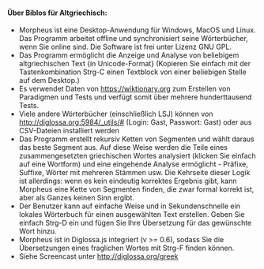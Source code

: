 #### Über Biblos für Altgriechisch:

- Morpheus ist eine Desktop-Anwendung für Windows, MacOS und Linux. Das Programm arbeitet offline und synchronisiert seine Wörterbücher, wenn Sie online sind. Die Software ist frei unter Lizenz GNU GPL.
- Das Programm ermöglicht die Anzeige und Analyse von beliebigem altgriechischen Text {in Unicode-Format} (Kopieren Sie einfach mit der Tastenkombination Strg-C einen Textblock von einer beliebigen Stelle auf dem Desktop.)
- Es verwendet Daten von https://wiktionary.org zum Erstellen von Paradigmen und Tests und verfügt somit über mehrere hunderttausend Tests.
- Viele andere Wörterbücher (einschließlich LSJ) können von http://diglossa.org:5984/_utils/# (Login: Gast, Passwort: Gast) oder aus CSV-Dateien installiert werden
- Das Programm erstellt rekursiv Ketten von Segmenten und wählt daraus das beste Segment aus. Auf diese Weise werden die Teile eines zusammengesetzten griechischen Wortes analysiert (klicken Sie einfach auf eine Wortform) und eine eingehende Analyse ermöglicht - Präfixe, Suffixe, Wörter mit mehreren Stämmen usw. Die Kehrseite dieser Logik ist allerdings: wenn es kein eindeutig korrektes Ergebnis gibt, kann Morpheus eine Kette von Segmenten finden, die zwar formal korrekt ist, aber als Ganzes keinen Sinn ergibt.
- Der Benutzer kann auf einfache Weise und in Sekundenschnelle ein lokales Wörterbuch für einen ausgewählten Text erstellen. Geben Sie einfach Strg-D ein und fügen Sie Ihre Übersetzung für das gewünschte Wort hinzu.
- Morpheus ist in Diglossa.js integriert (v >= 0.6), sodass Sie die Übersetzungen eines fraglichen Wortes mit Strg-F finden können.
- Siehe Screencast unter http://diglossa.org/greek

&nbsp;
